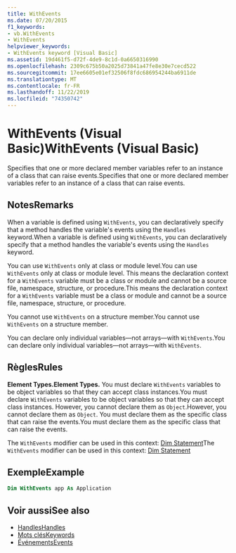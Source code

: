 ```yaml
---
title: WithEvents
ms.date: 07/20/2015
f1_keywords:
- vb.WithEvents
- WithEvents
helpviewer_keywords:
- WithEvents keyword [Visual Basic]
ms.assetid: 19d461f5-d72f-4de9-8c1d-0a6650316990
ms.openlocfilehash: 2309c675b50a2025d73841a47fe8e30e7cecd522
ms.sourcegitcommit: 17ee6605e01ef32506f8fdc686954244ba6911de
ms.translationtype: MT
ms.contentlocale: fr-FR
ms.lasthandoff: 11/22/2019
ms.locfileid: "74350742"
---
```

# <a name="withevents-visual-basic"></a><span data-ttu-id="802f8-102">WithEvents (Visual Basic)</span><span class="sxs-lookup"><span data-stu-id="802f8-102">WithEvents (Visual Basic)</span></span>
<span data-ttu-id="802f8-103">Specifies that one or more declared member variables refer to an instance of a class that can raise events.</span><span class="sxs-lookup"><span data-stu-id="802f8-103">Specifies that one or more declared member variables refer to an instance of a class that can raise events.</span></span>

## <a name="remarks"></a><span data-ttu-id="802f8-104">Notes</span><span class="sxs-lookup"><span data-stu-id="802f8-104">Remarks</span></span>

<span data-ttu-id="802f8-105">When a variable is defined using `WithEvents`, you can declaratively specify that a method handles the variable's events using the `Handles` keyword.</span><span class="sxs-lookup"><span data-stu-id="802f8-105">When a variable is defined using `WithEvents`, you can declaratively specify that a method handles the variable's events using the `Handles` keyword.</span></span>

<span data-ttu-id="802f8-106">You can use `WithEvents` only at class or module level.</span><span class="sxs-lookup"><span data-stu-id="802f8-106">You can use `WithEvents` only at class or module level.</span></span> <span data-ttu-id="802f8-107">This means the declaration context for a `WithEvents` variable must be a class or module and cannot be a source file, namespace, structure, or procedure.</span><span class="sxs-lookup"><span data-stu-id="802f8-107">This means the declaration context for a `WithEvents` variable must be a class or module and cannot be a source file, namespace, structure, or procedure.</span></span>

<span data-ttu-id="802f8-108">You cannot use `WithEvents` on a structure member.</span><span class="sxs-lookup"><span data-stu-id="802f8-108">You cannot use `WithEvents` on a structure member.</span></span>

<span data-ttu-id="802f8-109">You can declare only individual variables—not arrays—with `WithEvents`.</span><span class="sxs-lookup"><span data-stu-id="802f8-109">You can declare only individual variables—not arrays—with `WithEvents`.</span></span>

## <a name="rules"></a><span data-ttu-id="802f8-110">Règles</span><span class="sxs-lookup"><span data-stu-id="802f8-110">Rules</span></span>

<span data-ttu-id="802f8-111">**Element Types.**</span><span class="sxs-lookup"><span data-stu-id="802f8-111">**Element Types.**</span></span> <span data-ttu-id="802f8-112">You must declare `WithEvents` variables to be object variables so that they can accept class instances.</span><span class="sxs-lookup"><span data-stu-id="802f8-112">You must declare `WithEvents` variables to be object variables so that they can accept class instances.</span></span> <span data-ttu-id="802f8-113">However, you cannot declare them as `Object`.</span><span class="sxs-lookup"><span data-stu-id="802f8-113">However, you cannot declare them as `Object`.</span></span> <span data-ttu-id="802f8-114">You must declare them as the specific class that can raise the events.</span><span class="sxs-lookup"><span data-stu-id="802f8-114">You must declare them as the specific class that can raise the events.</span></span>

<span data-ttu-id="802f8-115">The `WithEvents` modifier can be used in this context: [Dim Statement](../../../visual-basic/language-reference/statements/dim-statement.md)</span><span class="sxs-lookup"><span data-stu-id="802f8-115">The `WithEvents` modifier can be used in this context: [Dim Statement](../../../visual-basic/language-reference/statements/dim-statement.md)</span></span>

## <a name="example"></a><span data-ttu-id="802f8-116">Exemple</span><span class="sxs-lookup"><span data-stu-id="802f8-116">Example</span></span>

```vb
Dim WithEvents app As Application
```

## <a name="see-also"></a><span data-ttu-id="802f8-117">Voir aussi</span><span class="sxs-lookup"><span data-stu-id="802f8-117">See also</span></span>

- [<span data-ttu-id="802f8-118">Handles</span><span class="sxs-lookup"><span data-stu-id="802f8-118">Handles</span></span>](../../../visual-basic/language-reference/statements/handles-clause.md)
- [<span data-ttu-id="802f8-119">Mots clés</span><span class="sxs-lookup"><span data-stu-id="802f8-119">Keywords</span></span>](../../../visual-basic/language-reference/keywords/index.md)
- [<span data-ttu-id="802f8-120">Événements</span><span class="sxs-lookup"><span data-stu-id="802f8-120">Events</span></span>](../../../visual-basic/programming-guide/language-features/events/index.md)
